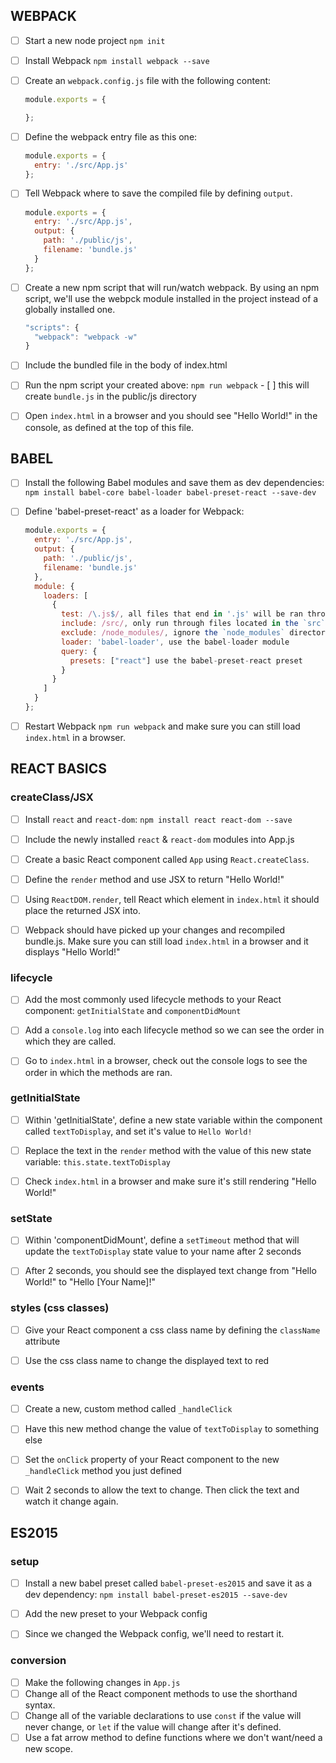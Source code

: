 
## WEBPACK
- [ ] Start a new node project `npm init`
- [ ] Install Webpack `npm install webpack --save`
- [ ] Create an `webpack.config.js` file with the following content:

  ```javascript
  module.exports = {

  };
  ```

- [ ] Define the webpack entry file as this one:

  ```javascript
  module.exports = {
    entry: './src/App.js'
  };
  ```

- [ ] Tell Webpack where to save the compiled file by defining `output`.

  ```javascript
  module.exports = {
    entry: './src/App.js',
    output: {
      path: './public/js',
      filename: 'bundle.js'
    }
  };
  ```

- [ ] Create a new npm script that will run/watch webpack. By using an npm script, we'll use the webpck module installed in the project instead of a globally installed one.

  ```javascript
  "scripts": {
    "webpack": "webpack -w"
  }
  ```

- [ ] Include the bundled file in the body of index.html
- [ ] Run the npm script your created above: `npm run webpack` - [ ] this will create `bundle.js` in the public/js directory
- [ ] Open `index.html` in a browser and you should see "Hello World!" in the console, as defined at the top of this file.




## BABEL
- [ ] Install the following Babel modules and save them as dev dependencies: `npm install babel-core babel-loader babel-preset-react --save-dev`
- [ ] Define 'babel-preset-react' as a loader for Webpack:

  ```javascript
  module.exports = {
    entry: './src/App.js',
    output: {
      path: './public/js',
      filename: 'bundle.js'
    },
    module: {
      loaders: [
        {
          test: /\.js$/, all files that end in '.js' will be ran through this loader
          include: /src/, only run through files located in the `src` directory
          exclude: /node_modules/, ignore the `node_modules` directory
          loader: 'babel-loader', use the babel-loader module
          query: {
            presets: ["react"] use the babel-preset-react preset
          }
        }
      ]
    }
  };
  ```

- [ ] Restart Webpack `npm run webpack` and make sure you can still load `index.html` in a browser.



## REACT BASICS

### createClass/JSX
- [ ] Install `react` and `react-dom`: `npm install react react-dom --save`
- [ ] Include the newly installed `react` & `react-dom` modules into App.js
- [ ] Create a basic React component called `App` using `React.createClass`.
- [ ] Define the `render` method and use JSX to return "Hello World!"
- [ ] Using `ReactDOM.render`, tell React which element in `index.html` it should place the returned JSX into.
- [ ] Webpack should have picked up your changes and recompiled bundle.js. Make sure you can still load `index.html` in a browser and it displays "Hello World!"



### lifecycle
- [ ] Add the most commonly used lifecycle methods to your React component: `getInitialState` and `componentDidMount`
- [ ] Add a `console.log` into each lifecycle method so we can see the order in which they are called.
- [ ] Go to `index.html` in a browser, check out the console logs to see the order in which the methods are ran.




### getInitialState
- [ ] Within 'getInitialState', define a new state variable within the component called `textToDisplay`, and set it's value to `Hello World!`
- [ ] Replace the text in the `render` method with the value of this new state variable: `this.state.textToDisplay`
- [ ] Check `index.html` in a browser and make sure it's still rendering "Hello World!"




### setState
- [ ] Within 'componentDidMount', define a `setTimeout` method that will update the `textToDisplay` state value to your name after 2 seconds
- [ ] After 2 seconds, you should see the displayed text change from "Hello World!" to "Hello [Your Name]!"




### styles (css classes)
- [ ] Give your React component a css class name by defining the `className` attribute
- [ ] Use the css class name to change the displayed text to red




### events
- [ ] Create a new, custom method called `_handleClick`
- [ ] Have this new method change the value of `textToDisplay` to something else
- [ ] Set the `onClick` property of your React component to the new `_handleClick` method you just defined
- [ ] Wait 2 seconds to allow the text to change. Then click the text and watch it change again.




## ES2015

### setup
- [ ] Install a new babel preset called `babel-preset-es2015` and save it as a dev dependency: `npm install babel-preset-es2015 --save-dev`
- [ ] Add the new preset to your Webpack config
- [ ] Since we changed the Webpack config, we'll need to restart it.




### conversion
- [ ] Make the following changes in `App.js`
- [ ] Change all of the React component methods to use the shorthand syntax.
- [ ] Change all of the variable declarations to use `const` if the value will never change, or `let` if the value will change after it's defined.
- [ ] Use a fat arrow method to define functions where we don't want/need a new scope.
